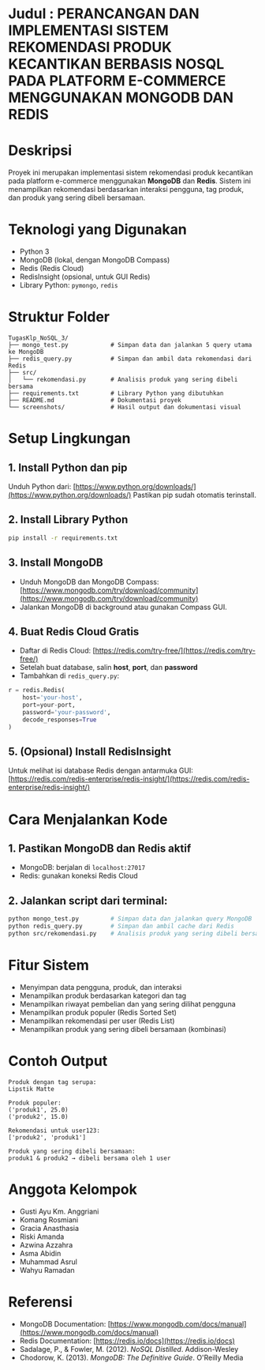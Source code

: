 
# Judul : PERANCANGAN DAN IMPLEMENTASI SISTEM REKOMENDASI PRODUK KECANTIKAN BERBASIS NOSQL PADA PLATFORM E-COMMERCE MENGGUNAKAN MONGODB DAN REDIS
# Deskripsi
Proyek ini merupakan implementasi sistem rekomendasi produk kecantikan pada platform e-commerce menggunakan **MongoDB** dan **Redis**. Sistem ini menampilkan rekomendasi berdasarkan interaksi pengguna, tag produk, dan produk yang sering dibeli bersamaan.
# Teknologi yang Digunakan
* Python 3
* MongoDB (lokal, dengan MongoDB Compass)
* Redis (Redis Cloud)
* RedisInsight (opsional, untuk GUI Redis)
* Library Python: `pymongo`, `redis`
# Struktur Folder
```
TugasKlp_NoSQL_3/
├── mongo_test.py            # Simpan data dan jalankan 5 query utama ke MongoDB
├── redis_query.py           # Simpan dan ambil data rekomendasi dari Redis
├── src/
│   └── rekomendasi.py       # Analisis produk yang sering dibeli bersama
├── requirements.txt         # Library Python yang dibutuhkan
├── README.md                # Dokumentasi proyek
└── screenshots/             # Hasil output dan dokumentasi visual
```
# Setup Lingkungan
## 1. Install Python dan pip
Unduh Python dari: [https://www.python.org/downloads/](https://www.python.org/downloads/)
Pastikan pip sudah otomatis terinstall.
## 2. Install Library Python
```bash
pip install -r requirements.txt
```
## 3. Install MongoDB
* Unduh MongoDB dan MongoDB Compass:
  [https://www.mongodb.com/try/download/community](https://www.mongodb.com/try/download/community)
* Jalankan MongoDB di background atau gunakan Compass GUI.
## 4. Buat Redis Cloud Gratis
* Daftar di Redis Cloud: [https://redis.com/try-free/](https://redis.com/try-free/)
* Setelah buat database, salin **host**, **port**, dan **password**
* Tambahkan di `redis_query.py`:

```python
r = redis.Redis(
    host='your-host',
    port=your-port,
    password='your-password',
    decode_responses=True
)
```
## 5. (Opsional) Install RedisInsight
Untuk melihat isi database Redis dengan antarmuka GUI:
[https://redis.com/redis-enterprise/redis-insight/](https://redis.com/redis-enterprise/redis-insight/)

# Cara Menjalankan Kode
## 1. Pastikan MongoDB dan Redis aktif

* MongoDB: berjalan di `localhost:27017`
* Redis: gunakan koneksi Redis Cloud

## 2. Jalankan script dari terminal:

```bash
python mongo_test.py         # Simpan data dan jalankan query MongoDB
python redis_query.py        # Simpan dan ambil cache dari Redis
python src/rekomendasi.py    # Analisis produk yang sering dibeli bersama
```

# Fitur Sistem

* Menyimpan data pengguna, produk, dan interaksi
* Menampilkan produk berdasarkan kategori dan tag
* Menampilkan riwayat pembelian dan yang sering dilihat pengguna
* Menampilkan produk populer (Redis Sorted Set)
* Menampilkan rekomendasi per user (Redis List)
* Menampilkan produk yang sering dibeli bersamaan (kombinasi)

# Contoh Output

```
Produk dengan tag serupa:
Lipstik Matte

Produk populer:
('produk1', 25.0)
('produk2', 15.0)

Rekomendasi untuk user123:
['produk2', 'produk1']

Produk yang sering dibeli bersamaan:
produk1 & produk2 → dibeli bersama oleh 1 user
```

# Anggota Kelompok

* Gusti Ayu Km. Anggriani
* Komang Rosmiani
* Gracia Anasthasia
* Riski Amanda
* Azwina Azzahra
* Asma Abidin
* Muhammad Asrul
* Wahyu Ramadan

# Referensi

* MongoDB Documentation: [https://www.mongodb.com/docs/manual](https://www.mongodb.com/docs/manual)
* Redis Documentation: [https://redis.io/docs](https://redis.io/docs)
* Sadalage, P., & Fowler, M. (2012). *NoSQL Distilled*. Addison-Wesley
* Chodorow, K. (2013). *MongoDB: The Definitive Guide*. O'Reilly Media

